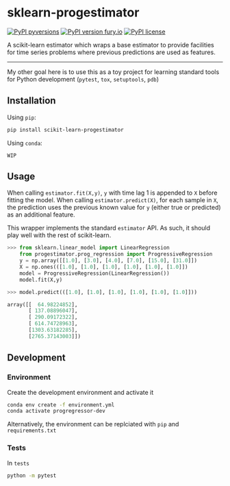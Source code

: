 # sklearn-progestimator
[![PyPI pyversions](https://img.shields.io/pypi/pyversions/scikit-learn-progestimator)](https://pypi.python.org/pypi/scikit-learn-progestimator/)
[![PyPI version fury.io](https://badge.fury.io/py/scikit-learn-progestimator.svg)](https://pypi.python.org/pypi/scikit-learn-progestimator/)
[![PyPI license](https://img.shields.io/pypi/l/scikit-learn-progestimator)](https://pypi.python.org/pypi/scikit-learn-progestimator/)



A scikit-learn estimator which wraps a base estimator to provide facilities for 
time series problems where previous predictions are used as features.

---

My other goal here is to use this as a toy project for learning standard 
tools for Python development (`pytest`, `tox`, `setuptools`, `pdb`)

## Installation

Using `pip`:
```bash
pip install scikit-learn-progestimator
```

Using `conda`:
```
WIP
```

## Usage

When calling `estimator.fit(X,y)`, `y` with time lag 1 is appended to `X`
before fitting the model.
When calling `estimator.predict(X)`, for each sample in `X`, the prediction uses the previous known value for `y` (either true or predicted) as an additional feature.

This wrapper implements the standard `estimator` API. As such, it should play well with the rest of scikit-learn.
```python
>>> from sklearn.linear_model import LinearRegression
    from progestimator.prog_regression import ProgressiveRegression
    y = np.array([[1.0], [3.0], [4.0], [7.0], [15.0], [31.0]])
    X = np.ones(([1.0], [1.0], [1.0], [1.0], [1.0], [1.0]])
    model = ProgressiveRegression(LinearRegression()) 
    model.fit(X,y)

>>> model.predict(([1.0], [1.0], [1.0], [1.0], [1.0], [1.0]]))

array([[  64.98224852],
       [ 137.08896047],
       [ 290.09172322],
       [ 614.74728963],
       [1303.63182285],
       [2765.37143003]])
```

## Development

### Environment
 
Create the development environment and activate it
```bash
conda env create -f environment.yml
conda activate progregressor-dev
```
Alternatively, the environment can be replciated with `pip` and
`requirements.txt`

### Tests

In `tests`
```bash
python -m pytest
```
